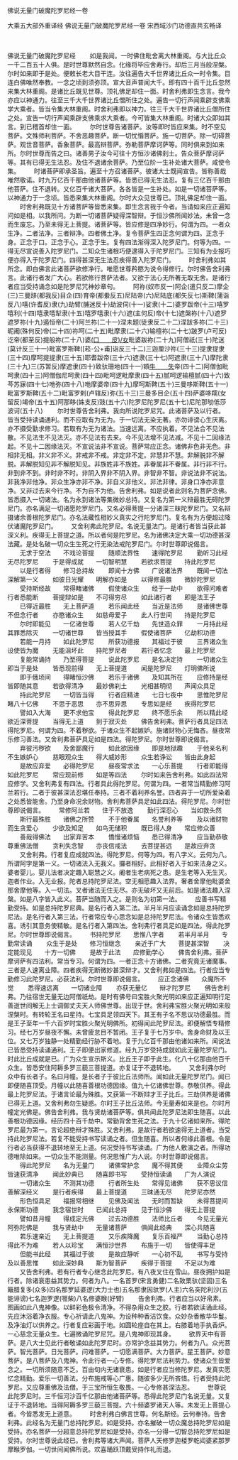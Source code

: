 佛说无量门破魔陀罗尼经一卷


大乘五大部外重译经
佛说无量门破魔陀罗尼经一卷
宋西域沙门功德直共玄畅译


　　

佛说无量门破魔陀罗尼经
　　如是我闻。一时佛住毗舍离大林重阁。与大比丘众一千二百五十人俱。是时世尊默然自念。化缘将毕应舍寿行。却后三月当般涅槃。尔时如来即于是处。便敕长老大目干连。汝往遍告大千世界诸比丘众一时令集。目连白佛唯然奉教。一念之顷到须弥顶。宣大音声普闻大千。即有四十百千比丘忽然来集大林重阁。是诸比丘既见世尊。顶礼佛足却住一面。时舍利弗即生念言。我今亦应以神通力。往至三千大千世界诸比丘僧所住之处。遍告一切行声闻乘辟支佛乘学大乘者。皆当令集大林重阁。时舍利弗即以神力。往三千大千世界诸比丘僧所住之处。宣告一切行声闻乘辟支佛乘求大乘者。今可皆集大林重阁。时诸大众即如其言。到已稽首却住一面。
　　尔时世尊告诸菩萨。汝等即时皆应来集。时不空见菩萨。文殊师利菩萨。不舍恶趣菩萨。断一切忧惛菩萨。施一切菩萨。除一切碍菩萨。观世音菩萨。香象菩萨。最高辩菩萨。弥勒菩萨摩诃萨等。同时俱来到如来所。尔时世尊而告之曰。诸善男子汝今可往十方恒沙诸佛刹土。告众菩萨摩诃萨等。其有已得无生法忍。及住不退诸余菩萨。乃至位阶一生补处诸大菩萨。咸使令集。
　　时诸菩萨即承圣旨。遍至十方召诸菩萨。彼诸大士既闻宣告。皆称善哉唯然敬诺。时九万亿百千那由他诸菩萨等。皆悉已得无生法忍。复有三亿百千那由他菩萨。住不退转。又亿百千诸大菩萨。各各皆是一生补处。如是一切诸菩萨等。以神通力于一念顷。皆悉来集大林重阁。尔时大众见世尊已。顶礼佛足却住一面。
　　时舍利弗既见十方诸菩萨等皆悉来集。即生念言我于今者。当请如来应正遍知问如是相。以我所问。为断一切诸菩萨疑得深智辩。于恒沙佛所闻妙法。未曾一念而生废忘。乃至未得无上菩提。诸菩萨等。皆应修是四净妙行。何谓为四。一者众生净。二者法净。三者辩净。四者佛土净。复令菩萨生四正念何谓为四。正念于身。正念于口。正念于心。正念于生。复有四法渐得深入陀罗尼门。何等为四。一得无尽宣说善入陀罗尼门。二知众生诸根巧便逮得入于陀罗尼门。三知有为业报巧便亦得入于陀罗尼门。四得甚深无生法忍疾得善入陀罗尼门。
　　时舍利弗如其所念。即白佛言此诸菩萨欲修净行。唯愿世尊矜愍为说令得修行。尔时佛告舍利弗言。此诸行者发广大心。若欲修行菩萨法者。又欲于法心无所著无取无舍。是诸行者应当受持诵念如是陀罗尼咒神妙章句。
　　阿祢(奴市反一)阿企(遣只反二)摩企(三)三曼跢(都我反)目企(四)育帝(都絭反五)尼陆帝(六)尼陆底(都矢反七)斯鞞(蒲诣反八)嘻(许耆反)隶(九)劫臂(脯迷反十)劫波伺(十一)娑隶(十二)婆罗跋帝(十三)嘻罗嘻利(十四)嘻隶嘻犁隶(十五)嘻罗嘻隶(十六)遮(主何反)帝(十七)遮槃祢(十八)遮罗遮罗祢(十九)遏恒帝(二十)阿兰祢(二十一)涅未题(徒隶反二十二)涅跋多祢(二十三)昵阇(殊何反)帝(二十四)祢呵(二十五)毗摩隶(二十六)输檀祢(二十七)跛罗(卢可反)讫帝(都至反)提般祢(二十八)婆[(口　　皮)/女]([菘-公+甫]饿反)毗婆跋祢(二十九)阿僧祇(三十)陀迷(莫计反三十一)毗富罗斯鞞([菘-公+甫]诣反三十二)三迦厘沙祢(三十三)提隶提隶(三十四)摩呵提提隶(三十五)耶耆跋帝(三十六)遮隶(三十七)阿遮隶(三十八)摩陀隶(三十九)三(苏暂反)摩遮隶(四十)致驮珊地(四十一)頞[牛　　失]([少/兔]质反)帝(四十二)阿僧伽毗呵隶(四十三)阿僧伽尼呵隶(四十四)毗呵逻毗摩隶(四十五)腻呵逻输檀腻(四十六)致芩苏寐(四十七)咃弥(四十八)咃摩婆帝(四十九)摩呵斯鞞(五十)三曼哆斯鞞(五十一)毗富罗斯鞞(五十二)毗富罗剌(卢辖反)弥(五十三)三曼多目企(五十四)萨婆哆羺(女留反)竭帝(五十五)阿那眵(姝支反)豉(五十六)陀罗尼陀罗尼(五十七)尼陀那劬低莎波诃(五十八)
　　尔时世尊告舍利弗。我向所说陀罗尼咒。此诸菩萨及以行者。皆当受持读诵通利。而不应取有为无为。于一切法无染无著。亦勿诽谤心生厌离。亦不摄受勤求修习。若取有为无为诸法。当速远离。不应执着。不见法合不见法散。不见法生不见法灭。亦不见法有去来。今不见法增不见法减。不见十二因缘法起。不见十二因缘法灭。不宣说法非不宣说。菩萨常应正念。诸佛非色非无色。非相非无相。非义非不义。非戒非不戒。非定非不定。非慧非不慧。非解脱非不解脱。非解脱知见非不解脱知见。非族姓非不族姓。非眷属非不眷属。非行非不行。非到非不到。非时非不时。非阴入界非不阴入界。非智非不智。非说法非不说法。非我净非他净。非众生净亦非不净。非自义非他义。非法非律。非身口净亦非意净。又非过去来今行净。不为自不为他。告舍利弗。如是说者此则名为菩萨念佛。皆悉摄入一切诸法。名为永到诸法等集微妙总持。又复名为第一义辩最胜无碍陀罗尼门。亦名满足一切诸愿陀罗尼门。又名必得菩提一分诸深三昧陀罗尼门。又名辩摄诸余善根陀罗尼门。亦名法藏性相妙义真实之行陀罗尼门。复名有为方便超过降伏诸魔陀罗尼门。
　　又舍利弗此陀罗尼。名说无量法门。是诸行者皆当获此甚深义利。疾得无上菩提之道。所以者何是陀罗尼。名为诸佛决定大乘一切功德甚深法藏。是处名破一切众生生死之行无染法戒陀罗尼门。尔时世尊即说偈言。
　　无求于空法　　不戏论菩提
　　随顺法界性　　速得陀罗尼
　　勤听习此经　　无尽陀罗尼
　　于是得成就　　一切智明慧
　　若欲求菩提　　持此陀罗尼
　　以是行者得　　修习总持故
　　即闻十方佛　　广说诸法界
　　既闻一切法　　深解第一义
　　如彼日光耀　　明解亦如是
　　以得修最胜　　微妙陀罗尼
　　受持斯经故　　常得睹诸佛
　　假使诸众生　　经于一劫中
　　欲得问难者　　行者悉能断
　　菩提辩如是　　不可得穷尽
　　如此诸行者　　即是法王子
　　已得近最胜　　无上菩萨道
　　若乐闻此经　　当近是法师
　　是诸佛世尊　　不但念行者
　　亦愍诸众生　　如慈母爱子
　　此人行世间　　持是陀罗尼
　　尔时即能见　　一亿诸世尊
　　若人亿千劫　　先世造众罪
　　一月持此经　　其罪悉除灭
　　一切诸世尊　　皆当授其手
　　假使诸菩萨　　亿劫积功德
　　若能一月持　　如此陀罗尼
　　所获功德报　　其福过于彼
　　三界诸众生　　设使皆为魔
　　无能沮坏此　　持陀罗尼者
　　若行者忆念　　最上陀罗尼
　　复能常诵持　　乃至得菩提
　　说此陀罗尼　　是名决定持
　　一切诸众生　　即当于是处
　　皆悉现前得　　无上菩提道
　　闻是陀罗尼　　灯明佛所说
　　即于俄顷间　　得睹恒沙佛
　　若乐于诸佛　　及知其所在
　　应修持是经　　皆即随其意
　　若欲得清净　　最妙佛刹土
　　光相甚明彻　　声闻众具足
　　持此陀罗尼　　一切皆当得
　　行者应精进　　七日七夜中
　　思惟陀罗尼　　睹八十亿佛
　　不思于恶思　　亦不思异思
　　专思如是经　　疾得陀罗尼
　　譬如入大海　　更不求他宝
　　得此陀罗尼　　终不愿乐余
　　所以精此经　　欲近深菩提
　　当得无上道　　到于寂灭处
　　佛告舍利弗。菩萨行者具足四法得陀罗尼。何谓为四。不着秽欲。于诸众生不起嫉妒。施诸财物心无悔吝。昼夜常乐修习善法。又舍利弗菩萨具足如是四法。得陀罗尼。尔时世尊即说偈言。
　　弃彼污秽欲　　及舍鄙魔行
　　如此欲因缘　　即是地狱趣
　　于他亲名利　　不生嫉妒心
　　慈眼观众生　　得大威妙形
　　众生若诤讼　　皆由此身起
　　是故应弃爱　　必得陀罗尼
　　昼夜常求法　　一心乐菩提
　　行者即能得　　如此陀罗尼
　　常应现前修　　如是等四法
　　尔时如来告舍利弗。如此四法常应修学。又舍利弗复有四法。行者具此得陀罗尼。何谓为四。一者常当精勤修习阿兰若行。二者于彼甚深法忍堪任奉持。三者不着利养名誉。四者弃于一切所爱染着之处悉皆能舍。乃至身命况余财物。舍利弗菩萨具足如此四法。得陀罗尼。尔时世尊即说偈言。
　　常修阿兰若　　住于不放逸
　　勤行深忍心　　当如救头然
　　斯行最殊胜　　诸佛之所赞
　　不于他眷属　　名誉利养等
　　及以诸财物　　而生贪爱心
　　少欲及知足　　如鸟无储积
　　既已得人身　　常应修众善
　　善哉得佛法　　出家弃苦本
　　憍慢诸烦恼　　悉已得清净
　　应当勤恭敬　　尊重佛法僧
　　贪利失念智　　亦丧信戒法
　　去菩提甚远　　是故应弃贪
　　又舍利弗。行者复应成就四法。得陀罗尼。何等为四。有八字义。云何为八。所谓阿字是第一义。一切诸法入无我义。攞者相好。此相好者入于如来法身之义。婆者婴儿。婴儿法者决定趣入聪慧之义。阇者生老病死之患。是生老等入无生灭。迦者作业。入无业报。陀者总持陀罗尼法。空无相愿趣入法界。奢者舍摩他毗婆舍那舍摩他等。入一切法。叉者诸法无住无尽。亦无破坏又无前后。如是诸法趣入涅槃。如是八字皆入此义。菩萨当随而入之。是则名为初第一法。
　　应善书写精勤受持。如是总持陀罗尼典。是名行者入第二法。半月半月应读诵念如是总持陀罗尼法。是名行者入第三法。行者常应专心思念如是总持陀罗尼法。令诸众生皆悉欢喜。诱引其意务使精敏。是名行者入第四法。舍利弗行者具足如是四法。得此陀罗尼。尔时世尊即说偈言。
　　书持陀罗尼　　思惟八字者
　　若半月半月　　专勤常读诵
　　众生于是处　　修习恒继念
　　亲近于广大　　菩提甚深智
　　决定能现见　　十方一切佛
　　是故于此法　　应修勤学心
　　佛告舍利弗。菩萨摩诃萨有四法利。常当专习。何谓为四。一者正念十方诸佛。二者究竟无诸魔事。三者是人速离业障。四者疾得无断微妙甚深辩才。又舍利弗如是四法。行者应当专勤修习此陀罗尼。必获法利。尔时世尊即说偈言。
　　应正念诸佛　　众魔所不觉
　　悉得速远离　　一切诸业障
　　亦获无量亿　　辩才陀罗尼
　　佛告舍利弗。乃往宿世无量无边阿僧祇劫。是时有佛号曰宝胜火聚光明如来应正遍知明行足善逝世间解无上士调御丈夫天人师佛世尊。出现于世。舍利弗宝胜火聚光明如来般涅槃时。有转轮王名曰星持。七宝具足领四天下。其王有子名不思议功德最胜。而是王子至年一千六百岁时宝胜火聚光明佛所。初得闻此陀罗尼法。即便解悟专精修习。经七万岁昼夜不懈。未曾疲怠目不暂闭。王子复于七万岁中。舍身命财及以王位。又七万岁独静一处精勤经行胁不着地。复于九亿百千那由他诸如来所。闻说法已皆悉受持读诵通利。王子即便出家修道。经九万岁受持成就如此无量陀罗尼门。时此比丘成就是已。广为众生宣示斯义。比丘王子即于此生。化八十亿那由他百千众生。皆悉安住阿耨多罗三藐三菩提道。亦复证于不退转地。
　　又舍利弗尔时众中有长者子。名曰月幢。是长者子于彼比丘法师所。闻如此无量陀罗尼门。闻已即便随喜顶受。月幢以此随喜善根功德因缘。值九十亿诸佛世尊。恭敬供养。得此最上陀罗尼法。于诸言论最为殊胜。又获第一不断辩才王子比丘。三劫供养是诸佛已得无上道。又舍利弗勿生疑惑。尔时王子比丘法师。今无量寿如来是也。尔时月幢定光佛是。佛告舍利弗。我与贤劫诸菩萨等。俱共闻此陀罗尼法即生随喜。以此善根功德因缘。经历四十百千劫中。常勤背舍生死之法。于九十亿诸如来所。得陀罗尼最为第一。言论超绝辩才殊胜。又舍利弗。是故行者若欲速得无上道者。当受持此陀罗尼法。若复不能受持书写读诵之者。但生随喜。所以者何缘此善根。令是行者必当获得不退转地至无上道。何况受持书写读诵。广为他人敷演之者。所得功德唯除如来。一切众生不能测量。何况思惟广为人说。尔时世尊即说偈言。
　　得此陀罗尼　　名为无量门
　　诸佛常护念　　魔不得其便
　　业障众尘劳　　皆速获清净
　　闻此妙典已　　随喜即书写
　　受持恒读诵　　广为人演说
　　一切诸众生　　不测其功德
　　行者所生处　　常得见诸佛
　　获不思议信　　善解深经义
　　是行者疾得　　最上菩提道
　　三昧通无尽　　陀罗尼亦然
　　形色恒具足　　福报常相继
　　见佛及闻法　　无时而暂缺
　　未得菩提间　　永保斯功德
　　我念宿世时　　已闻此总持
　　见于恒沙佛　　得无上菩提
　　譬如昔月幢　　得成定光佛
　　过去功德胜　　法师比丘者
　　今见无量光　　阿弥陀佛是
　　我与贤劫中　　无量诸菩萨
　　俱闻此经典　　深心共随喜
　　若乐速亲近　　无上菩提道
　　又乐疾降魔　　复乐百福严
　　当勤心总持　　得此不为难
　　若人以珍宝　　满恒沙世界
　　布施于一切　　皆使得丰足
　　但能书此经　　其福过于彼
　　是故应静听　　一心初不乱
　　书写与受持　　及以善思惟
　　如此深妙典　　斯为智菩萨
　　疾得于菩提　　不足以为难
　　又告舍利弗。若有行者专心继念此陀罗尼。有八夜叉住在雪山。昼夜拥护如是行者。除诸衰患益其势力。何者为八。一名首罗(宋言勇健)二名致栗驮(坚固)三名簸腊复多(众多)四名那罗延婆逻(大力士也)五名那隶因驮罗(人主)六名突陀利沙(五能诽谤)七名迦罗逻(啀柴)八名修婆睺(好臂)
　　告舍利弗。行者应当以好帛素。图画如此八鬼神像。以鲜彩色极令清净。不得杂用众生之胶。行者若欲读诵此经。先应沐浴着净衣服。专心祈请此八鬼神。为设种种香洁饮食。众妙杂香散华华鬘。及净油灯以供养之。行者复应彩画于地。如圆轮座自在其上。右膝着地手执香炉。一心慈念无量众生。七遍微诵陀罗尼咒。是八鬼神即现其身。
　　欲界天中有菩萨。是八大士见此行者敬诵如此陀罗尼时。亦常护念益其势力。何者为八。众光菩萨。智光菩萨。日光菩萨。问难菩萨。一切愿满菩萨。大力菩萨。星王菩萨。妙意菩萨。是八菩萨及八鬼神。令此行者一心专修。得陀罗尼法利势力。使诸众生皆爱念之。一切所须随意不乏。百由旬内无诸衰患。如是行者应当修陀罗尼。发真实愿忆念精勤。爱乐一切善法。分布施戒等心广惠。随彼多少无所吝惜。行者受持此陀罗尼。又应尊重佛及法僧。于三宝所恒生敬畏。一心专修甚深法忍。
　　世尊说此陀罗尼时。三千恒河沙百千亿那由他诸菩萨等。悉得此陀罗尼门名说无量。又复证于不退转地。当得阿耨多罗三藐三菩提。六十频婆罗诸天人等。未发无上菩提心者。今皆悉发无上道意。
　　时舍利弗白佛言世尊。何名斯经。云何奉持。告舍利弗。此经名为无量门总持陀罗尼。如是受持。亦名摧破一切众魔总持陀罗尼如是受持。亦名菩萨一分超意总持陀罗尼如是受持。亦名一分得一切智总持陀罗尼如是受持。尔时世尊说此经已。舍利弗等诸大声闻。菩萨人天修罗迦楼罗乾闼婆紧那罗摩睺罗伽。一切世间闻佛所说。欢喜踊跃顶戴受持作礼而退。

